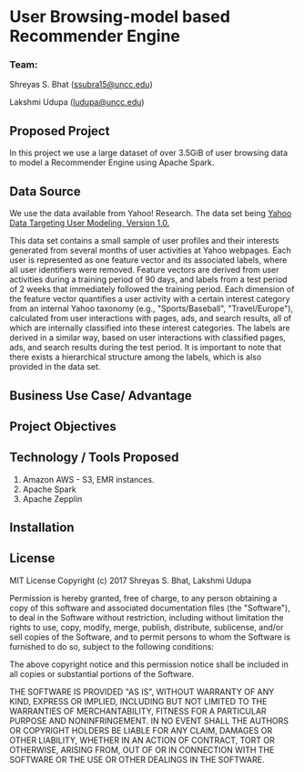 # User Browsing-model based Recommender Engine

### Team: 
Shreyas S. Bhat (ssubra15@uncc.edu)

Lakshmi Udupa   (ludupa@uncc.edu)

## Proposed Project
In this project we use a large dataset of over 3.5GiB of user browsing data to model a Recommender Engine using Apache Spark.

## Data Source
We use the data available from Yahoo! Research. The data set being [Yahoo Data Targeting User Modeling, Version 1.0.](https://webscope.sandbox.yahoo.com/catalog.php?datatype=a&did=78)  

This data set contains a small sample of user profiles and their interests generated from several months of user activities at Yahoo webpages. Each user is represented as one feature vector and its associated labels, where all user identifiers were removed. Feature vectors are derived from user activities during a training period of 90 days, and labels from a test period of 2 weeks that immediately followed the training period. Each dimension of the feature vector quantifies a user activity with a certain interest category from an internal Yahoo taxonomy (e.g., "Sports/Baseball", "Travel/Europe"), calculated from user interactions with pages, ads, and search results, all of which are internally classified into these interest categories. The labels are derived in a similar way, based on user interactions with classified pages, ads, and search results during the test period. It is important to note that there exists a hierarchical structure among the labels, which is also provided in the data set.


## Business Use Case/ Advantage


## Project Objectives


## Technology / Tools Proposed
1) Amazon AWS - S3, EMR instances. 
2) Apache Spark
3) Apache Zepplin

## Installation


 

## License

MIT License
Copyright (c) 2017 Shreyas S. Bhat, Lakshmi Udupa

Permission is hereby granted, free of charge, to any person obtaining a copy
of this software and associated documentation files (the "Software"), to deal
in the Software without restriction, including without limitation the rights
to use, copy, modify, merge, publish, distribute, sublicense, and/or sell
copies of the Software, and to permit persons to whom the Software is
furnished to do so, subject to the following conditions:

The above copyright notice and this permission notice shall be included in all
copies or substantial portions of the Software.

THE SOFTWARE IS PROVIDED "AS IS", WITHOUT WARRANTY OF ANY KIND, EXPRESS OR
IMPLIED, INCLUDING BUT NOT LIMITED TO THE WARRANTIES OF MERCHANTABILITY,
FITNESS FOR A PARTICULAR PURPOSE AND NONINFRINGEMENT. IN NO EVENT SHALL THE
AUTHORS OR COPYRIGHT HOLDERS BE LIABLE FOR ANY CLAIM, DAMAGES OR OTHER
LIABILITY, WHETHER IN AN ACTION OF CONTRACT, TORT OR OTHERWISE, ARISING FROM,
OUT OF OR IN CONNECTION WITH THE SOFTWARE OR THE USE OR OTHER DEALINGS IN THE
SOFTWARE.
